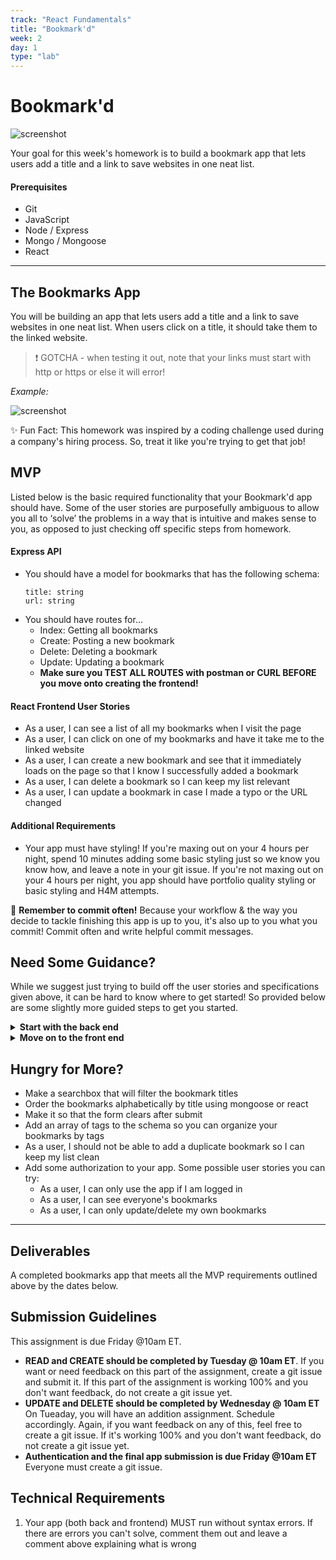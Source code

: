 ```yaml
---
track: "React Fundamentals"
title: "Bookmark'd"
week: 2
day: 1
type: "lab"
---
```




# Bookmark'd 

![screenshot](https://fthmb.tqn.com/N8UHZxApLqho5sUDbpSRyEy1tV8=/768x0/filters:no_upscale():max_bytes(150000):strip_icc()/Bookmarks-56d0cca45f9b5879cc7123a4.jpg)

Your goal for this week's homework is to build a bookmark app that lets users add a title and a link to save websites in one neat list.

#### Prerequisites

- Git
- JavaScript
- Node / Express
- Mongo / Mongoose
- React

---

## The Bookmarks App

You will be building an app that lets users add a title and a link to save websites in one neat list. When users click on a title, it should take them to the linked website. 

> :exclamation: GOTCHA - when testing it out, note that your links must start with http or https or else it will error!

_Example:_

![screenshot](https://i.imgur.com/yq9Ygeu.png)

✨ Fun Fact: This homework was inspired by a coding challenge used during a company's hiring process. So, treat it like you're trying to get that job!

## MVP 

Listed below is the basic required functionality that your Bookmark'd app should have. Some of the user stories are purposefully ambiguous to allow you all to ‘solve’ the problems in a way that is intuitive and makes sense to you, as opposed to just checking off specific steps from homework. 

#### Express API
  - You should have a model for bookmarks that has the following schema:
      ```shell
      title: string
      url: string
       ```
   - You should have routes for...
      - Index: Getting all bookmarks
      - Create: Posting a new bookmark
      - Delete: Deleting a bookmark
      - Update: Updating a bookmark
      - **Make sure you TEST ALL ROUTES with postman or CURL BEFORE you move onto creating the frontend!** 

#### React Frontend User Stories
  - As a user, I can see a list of all my bookmarks when I visit the page
  - As a user, I can click on one of my bookmarks and have it take me to the linked website
  - As a user, I can create a new bookmark and see that it immediately loads on the page so that I know I successfully added a bookmark
  - As a user, I can delete a bookmark so I can keep my list relevant
  - As a user, I can update a bookmark in case I made a typo or the URL changed

#### Additional Requirements
- Your app must have styling! If you're maxing out on your 4 hours per night, spend 10 minutes adding some basic styling just so we know you know how, and leave a note in your git issue. If you're not maxing out on your 4 hours per night, you app should have portfolio quality styling or basic styling and H4M attempts. 

:red_circle: **Remember to commit often!**
Because your workflow & the way you decide to tackle finishing this app is up to you, it's also up to you what you commit! Commit often and write helpful commit messages. 

## Need Some Guidance?

While we suggest just trying to build off the user stories and specifications given above, it can be hard to know where to get started! So provided below are some slightly more guided steps to get you started.

  <details>
   <summary><strong>Start with the back end</strong></summary>

   - Create an express app
     - what npm packages do you need?
   - Connect it to mongo with mongoose
   - Create a schema that has the following
      ```shell
      title: string
      url: string ( remember: the links must start with http/https )
      ```
   - Create the routes (full CRUD)
   - Test the routes using Postman (or using cURL)
  </details>

   <details>
   <summary><strong>Move on to the front end</strong></summary>

   - Your front end should display:
      - An index of a clickable list of the title of each bookmark that takes you to the url of your bookmark
      - A working form to add a new record to the database.
        - When the data is submitted and processed, the page should immediately reflect the changes

  </details>

## Hungry for More?

  - Make a searchbox that will filter the bookmark titles
  - Order the bookmarks alphabetically by title using mongoose or react
  - Make it so that the form clears after submit
  - Add an array of tags to the schema so you can organize your bookmarks by tags
  - As a user, I should not be able to add a duplicate bookmark so I can keep my list clean
  - Add some authorization to your app. Some possible user stories you can try:
      - As a user, I can only use the app if I am logged in
      - As a user, I can see everyone's bookmarks
      - As a user, I can only update/delete my own bookmarks

---

## Deliverables

A completed bookmarks app that meets all the MVP requirements outlined above by the dates below.

## Submission Guidelines 

This assignment is due Friday @10am ET.

- **READ and CREATE should be completed by Tuesday @ 10am ET**. If you want or need feedback on this part of the assignment, create a git issue and submit it. If this part of the assignment is working 100% and you don't want feedback, do not create a git issue yet.
- **UPDATE and DELETE should be completed by Wednesday @ 10am ET** On Tueaday, you will have an addition assignment. Schedule accordingly. Again, if you want feedback on any of this, feel free to create a git issue. If it's working 100% and you don't want feedback, do not create a git issue yet.
- **Authentication and the final app submission is due Friday @10am ET** Everyone must create a git issue. 

## Technical Requirements

1. Your app (both back and frontend) MUST run without syntax errors. If there are errors you can't solve, comment them out and leave a comment above explaining what is wrong
  

